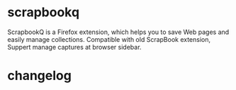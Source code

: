 # scrapbookq
ScrapbookQ is a Firefox extension, which helps you to save Web pages and easily manage collections. Compatible with old ScrapBook extension, Suppert manage captures at browser sidebar.

# changelog


